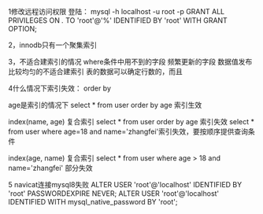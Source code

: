1修改远程访问权限
登陆：
mysql -h localhost -u root -p
GRANT ALL PRIVILEGES ON *.* TO 'root'@'%' IDENTIFIED BY 'root' WITH GRANT OPTION;

2，innodb只有一个聚集索引

3，不适合建索引的情况
where条件中用不到的字段
频繁更新的字段
数据值发布比较均匀的不适合建索引
表的数据可以确定行数的，而且

4什么情况下索引失效：
order by

age是索引的情况下
select * from user order by age 索引生效

index(name, age) 复合索引
select * from user order by age 索引失效
select * from user where age=18 and name='zhangfei'索引失效，要按顺序提供查询条件

index(age, name) 复合索引
select * from user where age > 18 and name='zhangfei' 部分失效

5 navicat连接mysql8失败
ALTER USER 'root'@'localhost' IDENTIFIED BY 'root' PASSWORDEXPIRE NEVER;
ALTER USER 'root'@'localhost' IDENTIFIED WITH mysql_native_password BY 'root';
